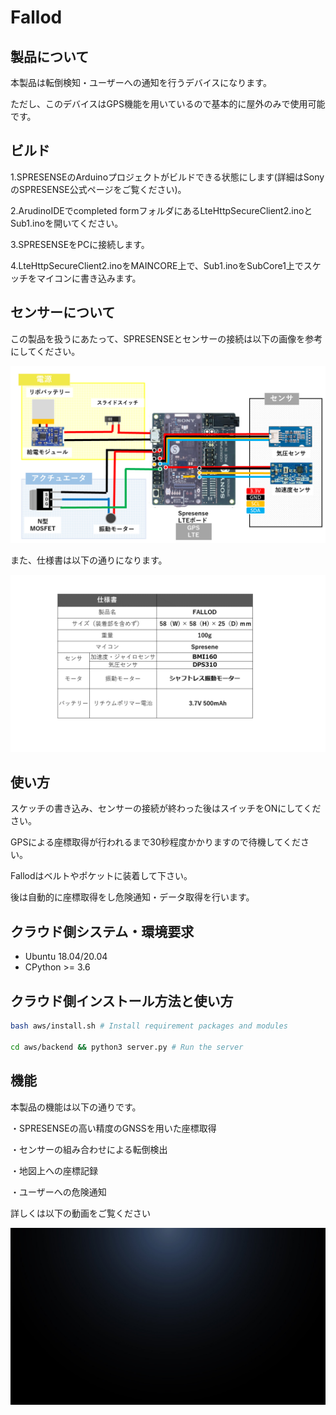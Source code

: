 # Fallod

## 製品について
本製品は転倒検知・ユーザーへの通知を行うデバイスになります。

ただし、このデバイスはGPS機能を用いているので基本的に屋外のみで使用可能です。

## ビルド
1.SPRESENSEのArduinoプロジェクトがビルドできる状態にします(詳細はSonyのSPRESENSE公式ページをご覧ください)。

2.ArudinoIDEでcompleted formフォルダにあるLteHttpSecureClient2.inoとSub1.inoを開いてください。

3.SPRESENSEをPCに接続します。

4.LteHttpSecureClient2.inoをMAINCORE上で、Sub1.inoをSubCore1上でスケッチをマイコンに書き込みます。

## センサーについて
この製品を扱うにあたって、SPRESENSEとセンサーの接続は以下の画像を参考にしてください。

![接続](./image/image1.png)

また、仕様書は以下の通りになります。

![仕様](./image/image2.png)

## 使い方
スケッチの書き込み、センサーの接続が終わった後はスイッチをONにしてください。

GPSによる座標取得が行われるまで30秒程度かかりますので待機してください。

Fallodはベルトやポケットに装着して下さい。

後は自動的に座標取得をし危険通知・データ取得を行います。

## クラウド側システム・環境要求
- Ubuntu 18.04/20.04
- CPython >= 3.6

## クラウド側インストール方法と使い方
```bash
bash aws/install.sh # Install requirement packages and modules

cd aws/backend && python3 server.py # Run the server
```

## 機能
本製品の機能は以下の通りです。

・SPRESENSEの高い精度のGNSSを用いた座標取得

・センサーの組み合わせによる転倒検出

・地図上への座標記録

・ユーザーへの危険通知

詳しくは以下の動画をご覧ください

[![movie1](./image/black.jpg)](https://user-images.githubusercontent.com/81947271/148170040-2738030f-c408-425b-b16f-2786e965dcb3.mp4)
